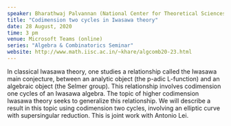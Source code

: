 ```yaml
---
speaker: Bharathwaj Palvannan (National Center for Theoretical Sciences, Taiwan)
title: "Codimension two cycles in Iwasawa theory"
date: 28 August, 2020
time: 3 pm
venue: Microsoft Teams (online)
series: "Algebra & Combinatorics Seminar"
website: http://www.math.iisc.ac.in/~khare/algcomb20-23.html
---
```


In classical Iwasawa theory, one studies a relationship called the Iwasawa main
conjecture, between an analytic object (the p-adic L-function) and an algebraic
object (the Selmer group).  This relationship involves codimension one cycles of
an Iwasawa algebra.  The topic of higher codimension Iwasawa theory seeks to
generalize this relationship. We will describe a result in this topic using
codimension two cycles, involving an elliptic curve with supersingular reduction.
This is joint work with Antonio Lei.
